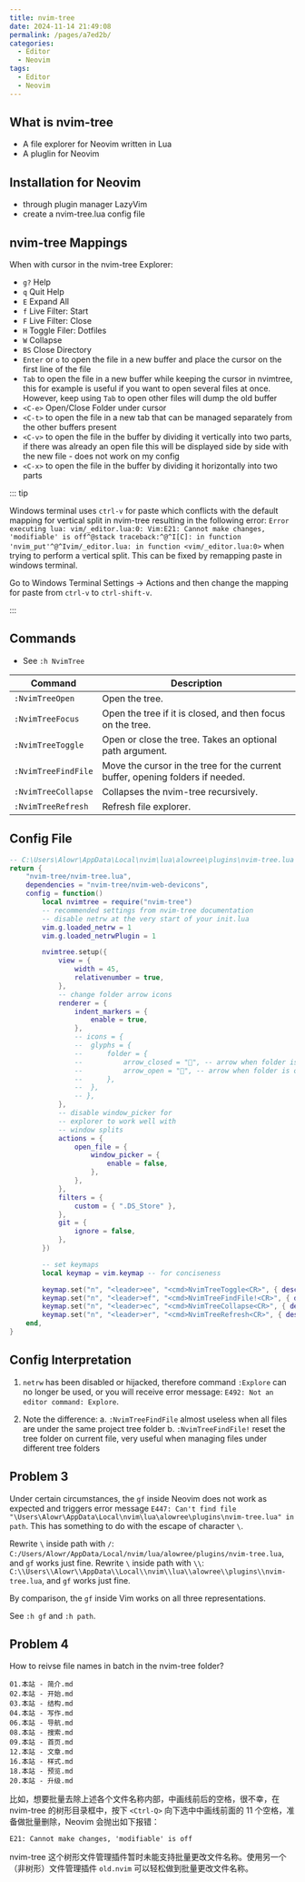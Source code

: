 ```yaml
---
title: nvim-tree
date: 2024-11-14 21:49:08
permalink: /pages/a7ed2b/
categories:
  - Editor
  - Neovim
tags:
  - Editor
  - Neovim
---
```


## What is nvim-tree

- A file explorer for Neovim written in Lua
- A pluglin for Neovim

## Installation for Neovim

- through plugin manager LazyVim
- create a nvim-tree.lua config file

## nvim-tree Mappings

When with cursor in the nvim-tree Explorer:

- `g?` Help
- `q` Quit Help
- `E` Expand All
- `f` Live Filter: Start
- `F` Live Filter: Close
- `H` Toggle Filer: Dotfiles
- `W` Collapse
- `BS` Close Directory
- `Enter` or `o` to open the file in a new buffer and place the cursor on the first line of the file
- `Tab` to open the file in a new buffer while keeping the cursor in nvimtree, this for example is useful if you want to open several files at once. However, keep using `Tab` to open other files will dump the old buffer
- `<C-e>` Open/Close Folder under cursor
- `<C-t>` to open the file in a new tab that can be managed separately from the other buffers present
- `<C-v>` to open the file in the buffer by dividing it vertically into two parts, if there was already an open file this will be displayed side by side with the new file - does not work on my config
- `<C-x>` to open the file in the buffer by dividing it horizontally into two parts

::: tip

Windows terminal uses `ctrl-v` for paste which conflicts with the default mapping for vertical split in nvim-tree resulting in the following error: `Error executing lua: vim/_editor.lua:0: Vim:E21: Cannot make changes, 'modifiable' is off^@stack traceback:^@^I[C]: in function 'nvim_put'^@^Ivim/_editor.lua: in function <vim/_editor.lua:0>` when trying to perform a vertical split. This can be fixed by remapping paste in windows terminal.

Go to Windows Terminal Settings -> Actions and then change the mapping for paste from `ctrl-v` to `ctrl-shift-v`.

:::

## Commands

- See `:h NvimTree`

| Command             | Description                                                                    |
| ------------------- | ------------------------------------------------------------------------------ |
| `:NvimTreeOpen`     | Open the tree.                                                                 |
| `:NvimTreeFocus`    | Open the tree if it is closed, and then focus on the tree.                     |
| `:NvimTreeToggle`   | Open or close the tree. Takes an optional path argument.                       |
| `:NvimTreeFindFile` | Move the cursor in the tree for the current buffer, opening folders if needed. |
| `:NvimTreeCollapse` | Collapses the nvim-tree recursively.                                           |
| `:NvimTreeRefresh`  | Refresh file explorer.                                                         |

## Config File

```lua
-- C:\Users\Alowr\AppData\Local\nvim\lua\alowree\plugins\nvim-tree.lua
return {
	"nvim-tree/nvim-tree.lua",
	dependencies = "nvim-tree/nvim-web-devicons",
	config = function()
		local nvimtree = require("nvim-tree")
		-- recommended settings from nvim-tree documentation
		-- disable netrw at the very start of your init.lua
		vim.g.loaded_netrw = 1
		vim.g.loaded_netrwPlugin = 1

		nvimtree.setup({
			view = {
				width = 45,
				relativenumber = true,
			},
			-- change folder arrow icons
			renderer = {
				indent_markers = {
					enable = true,
				},
				-- icons = {
				-- 	glyphs = {
				-- 		folder = {
				-- 			arrow_closed = "", -- arrow when folder is closed
				-- 			arrow_open = "", -- arrow when folder is open
				-- 		},
				-- 	},
				-- },
			},
			-- disable window_picker for
			-- explorer to work well with
			-- window splits
			actions = {
				open_file = {
					window_picker = {
						enable = false,
					},
				},
			},
			filters = {
				custom = { ".DS_Store" },
			},
			git = {
				ignore = false,
			},
		})

		-- set keymaps
		local keymap = vim.keymap -- for conciseness

		keymap.set("n", "<leader>ee", "<cmd>NvimTreeToggle<CR>", { desc = "Toggle file explorer" }) -- toggle file explorer
		keymap.set("n", "<leader>ef", "<cmd>NvimTreeFindFile!<CR>", { desc = "Toggle file explorer on current file" }) -- toggle file explorer on current file
		keymap.set("n", "<leader>ec", "<cmd>NvimTreeCollapse<CR>", { desc = "Collapse file explorer" }) -- collapse file explorer
		keymap.set("n", "<leader>er", "<cmd>NvimTreeRefresh<CR>", { desc = "Refresh file explorer" }) -- refresh file explorer
	end,
}
```

## Config Interpretation

1. `netrw` has been disabled or hijacked, therefore command `:Explore` can no longer be used, or you will receive error message: `E492: Not an editor command: Explore`.

2. Note the difference:
   a. `:NvimTreeFindFile` almost useless when all files are under the same project tree folder
   b. `:NvimTreeFindFile!` reset the tree folder on current file, very useful when managing files under different tree folders

## Problem 3

Under certain circumstances, the `gf` inside Neovim does not work as expected and triggers error message `E447: Can't find file "\Users\Alowr\AppData\Local\nvim\lua\alowree\plugins\nvim-tree.lua" in path`. This has something to do with the escape of character `\`.

Rewrite `\` inside path with `/`: `C:/Users/Alowr/AppData/Local/nvim/lua/alowree/plugins/nvim-tree.lua`, and `gf` works just fine.
Rewrite `\` inside path with `\\`: `C:\\Users\\Alowr\\AppData\\Local\\nvim\\lua\\alowree\\plugins\\nvim-tree.lua`, and `gf` works just fine.

By comparison, the `gf` inside Vim works on all three representations.

See `:h gf` and `:h path`.

## Problem 4

How to reivse file names in batch in the nvim-tree folder?

```
01.本站 - 简介.md
02.本站 - 开始.md
03.本站 - 结构.md
04.本站 - 写作.md
06.本站 - 导航.md
08.本站 - 搜索.md
09.本站 - 首页.md
12.本站 - 文章.md
16.本站 - 样式.md
18.本站 - 预览.md
20.本站 - 升级.md
```

比如，想要批量去除上述各个文件名称内部，中画线前后的空格，很不幸，在 nvim-tree 的树形目录框中，按下 `<Ctrl-Q>` 向下选中中画线前面的 11 个空格，准备做批量删除，Neovim 会抛出如下报错：

```
E21: Cannot make changes, 'modifiable' is off
```

nvim-tree 这个树形文件管理插件暂时未能支持批量更改文件名称。使用另一个（非树形）文件管理插件 `old.nvim` 可以轻松做到批量更改文件名称。
